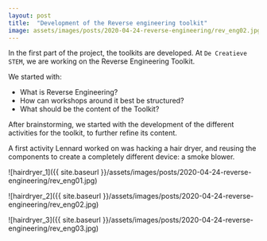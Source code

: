 ```yaml
---
layout: post
title:  "Development of the Reverse engineering toolkit"
image: assets/images/posts/2020-04-24-reverse-engineering/rev_eng02.jpg
---
```


In the first part of the project, the toolkits are developed. At `De Creatieve STEM`, we are working on the Reverse Engineering Toolkit. 

We started with:

* What is Reverse Engineering?
* How can workshops around it best be structured?
* What should be the content of the Toolkit? 

After brainstorming, we started with the development of the different activities for the toolkit, to further refine its content. 

A first activity Lennard worked on was hacking a hair dryer, and reusing the components to create a completely different device: a smoke blower. 

![hairdryer_1]({{ site.baseurl }}/assets/images/posts/2020-04-24-reverse-engineering/rev_eng01.jpg) 

![hairdryer_2]({{ site.baseurl }}/assets/images/posts/2020-04-24-reverse-engineering/rev_eng02.jpg) 

![hairdryer_3]({{ site.baseurl }}/assets/images/posts/2020-04-24-reverse-engineering/rev_eng03.jpg) 
